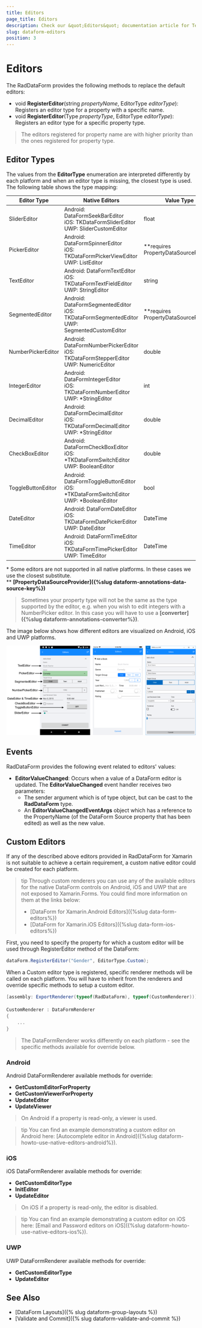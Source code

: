 ```yaml
---
title: Editors
page_title: Editors
description: Check our &quot;Editors&quot; documentation article for Telerik DataForm for Xamarin control.
slug: dataform-editors
position: 3
---
```


# Editors

The RadDataForm provides the following methods to replace the default editors:

- void **RegisterEditor**(string *propertyName*, EditorType *editorType*): Registers an editor type for a property with a specific name.
- void **RegisterEditor**(Type *propertyType*, EditorType *editorType*): Registers an editor type for a specific property type.

> The editors registered for property name are with higher priority than the ones registered for property type.

## Editor Types

The values from the **EditorType** enumeration are interpreted differently by each platform and when an editor type is missing, the closest type is used. The following table shows the type mapping:  

| Editor Type  		 | Native Editors | Value Type |
|--------------------|----------------|------------|
| SliderEditor 		 | Android: DataFormSeekBarEditor<br />iOS: TKDataFormSliderEditor<br /> UWP: SliderCustomEditor | float |
| PickerEditor 		 | Android: DataFormSpinnerEditor<br />iOS: TKDataFormPickerViewEditor<br />UWP: ListEditor | **requires PropertyDataSourceProvider |
| TextEditor		 | Android: DataFormTextEditor<br />iOS: TKDataFormTextFieldEditor<br />UWP: StringEditor | string |
| SegmentedEditor 	 | Android: DataFormSegmentedEditor<br />iOS: TKDataFormSegmentedEditor<br />UWP: SegmentedCustomEditor | **requires PropertyDataSourceProvider |
| NumberPickerEditor | Android: DataFormNumberPickerEditor<br />iOS: TKDataFormStepperEditor<br />UWP: NumericEditor | double |
| IntegerEditor		 | Android: DataFormIntegerEditor<br />iOS: TKDataFormNumberEditor<br />UWP: *StringEditor | int |
| DecimalEditor		 | Android: DataFormDecimalEditor<br />iOS: TKDataFormDecimalEditor<br />UWP: *StringEditor | double |
| CheckBoxEditor	 | Android: DataFormCheckBoxEditor<br />iOS: *TKDataFormSwitchEditor<br />UWP: BooleanEditor | double |
| ToggleButtonEditor | Android: DataFormToggleButtonEditor<br />iOS: *TKDataFormSwitchEditor<br />UWP: *BooleanEditor | bool |
| DateEditor		 | Android: DataFormDateEditor<br />iOS: TKDataFormDatePickerEditor<br />UWP: DateEditor | DateTime |
| TimeEditor		 | Android: DataFormTimeEditor<br />iOS: TKDataFormTimePickerEditor<br />UWP: TimeEditor | DateTime |

\* Some editors are not supported in all native platforms. In these cases we use the closest substitute.  
\** **[PropertyDataSourceProvider]({%slug dataform-annotations-data-source-key%})**

> Sometimes your property type will not be the same as the type supported by the editor, e.g. when you wish to edit integers with a NumberPicker editor. In this case you will have to use a **[converter]({%slug dataform-annotations-converter%})**.

The image below shows how different editors are visualized on Android, iOS and UWP platforms.

![DataForm Editors](images/dataform_editors_1.png)

## Events

RadDataForm provides the following event related to editors' values: 

* **EditorValueChanged**: Occurs when a value of a DataForm editor is updated. The **EditorValueChanged** event handler receives two parameters:
	* The sender argument which is of type object, but can be cast to the **RadDataForm** type.
	* An **EditorValueChangedEventArgs** object which has a reference to the PropertyName (of the DataForm Source property that has been edited) as well as the new value.

## Custom Editors

If any of the described above editors provided in RadDataForm for Xamarin is not suitable to achieve a certain requirement, a custom native editor could be created for each platform. 

>tip Through custom renderers you can use any of the available editors for the native DataForm controls on Android, iOS and UWP that are not exposed to Xamarin.Forms. You could find more information on them at the links below:
>	- [DataForm for Xamarin.Android Editors]({%slug data-form-editors%})
>	- [DataForm for Xamarin.iOS Editors]({%slug data-form-ios-editors%})

First, you need to specify the property for which a custom editor will be used through RegisterEditor method of the DataForm:

```C#
dataForm.RegisterEditor("Gender", EditorType.Custom);
```

When a Custom editor type is registered, specific renderer methods will be called on each platform. You will have to inherit from the renderers and override specific methods to setup a custom editor.
	
```C#	
[assembly: ExportRenderer(typeof(RadDataForm), typeof(CustomRenderer))]

CustomRenderer : DataFormRenderer
{
	...
}
```

> The DataFormRenderer works differently on each platform - see the specific methods available for override below.

### Android

Android DataFormRenderer available methods for override:

- **GetCustomEditorForProperty**
- **GetCustomViewerForProperty**
- **UpdateEditor**
- **UpdateViewer**

> On Android if a property is read-only, a viewer is used.

>tip You can find an example demonstrating a custom editor on Android here: [Autocomplete editor in Android]({%slug dataform-howto-use-native-editors-android%}).

### iOS

iOS DataFormRenderer available methods for override:

- **GetCustomEditorType**
- **InitEditor**
- **UpdateEditor**

> On iOS if a property is read-only, the editor is disabled.

>tip You can find an example demonstrating a custom editor on iOS here: [Email and Password editors on iOS]({%slug dataform-howto-use-native-editors-ios%}).

### UWP

UWP DataFormRenderer available methods for override:

- **GetCustomEditorType**
- **UpdateEditor**

## See Also

- [DataForm Layouts]({% slug dataform-group-layouts %})
- [Validate and Commit]({% slug dataform-validate-and-commit %})